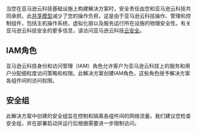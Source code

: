 当您在亚马逊云科技基础设施上构建解决方案时，安全责任由您和亚马逊云科技共同承担。此[共享模型](https://aws.amazon.com/compliance/shared-responsibility-model/)减少了您的操作负担，这是由于亚马逊云科技操作、管理和控制组件，包括主机操作系统、虚拟化层以及服务运行所在设施的物理安全性。有关亚马逊云科技安全的更多信息，请访问亚马逊云科技[云安全](http://aws.amazon.com/security/)。

## IAM角色

亚马逊云科技身份和访问管理（IAM）角色允许客户为亚马逊云科技上的服务和用户分配细粒度访问策略和权限。此解决方案创建IAM角色，这些角色授予解决方案各组件间的访问权限。

## 安全组

此解决方案中创建的安全组旨在控制和隔离各组件间的网络流量。我们建议您检查安全组，并在部署启动并运行后根据需要进一步限制访问。